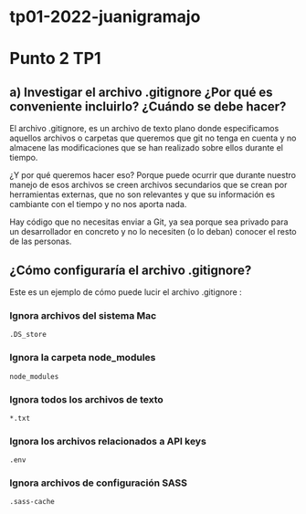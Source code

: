 # tp01-2022-juanigramajo


# Punto 2 TP1

## a) Investigar el archivo .gitignore ¿Por qué es conveniente incluirlo? ¿Cuándo se debe hacer?

El archivo .gitignore, es un archivo de texto plano donde especificamos aquellos archivos o carpetas que queremos que git no tenga en cuenta y no almacene las modificaciones que se han realizado sobre ellos durante el tiempo.

¿Y por qué queremos hacer eso? Porque puede ocurrir que durante nuestro manejo de esos archivos se creen archivos secundarios que se crean por herramientas externas, que no son relevantes y que su información es cambiante con el tiempo y no nos aporta nada.

Hay código que no necesitas enviar a Git, ya sea porque sea privado para un desarrollador en concreto y no lo necesiten (o lo deban) conocer el resto de las personas.
 
## ¿Cómo configuraría el archivo .gitignore?

Este es un ejemplo de cómo puede lucir el archivo .gitignore :

### Ignora archivos del sistema Mac
```
.DS_store
```

### Ignora la carpeta node_modules
```
node_modules
```

### Ignora todos los archivos de texto
```
*.txt
```

### Ignora los archivos relacionados a API keys
```
.env
```

### Ignora archivos de configuración SASS
```
.sass-cache
```